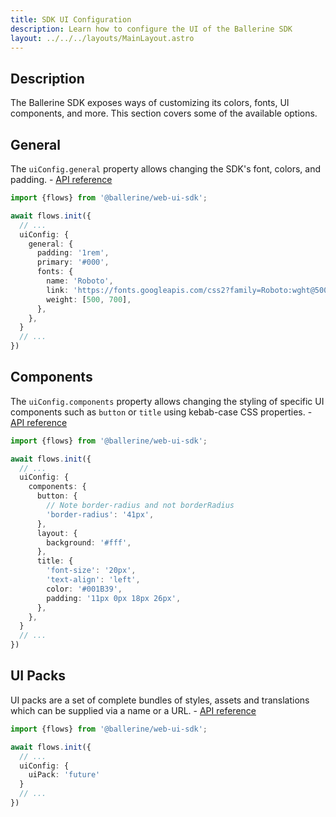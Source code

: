 ```yaml
---
title: SDK UI Configuration
description: Learn how to configure the UI of the Ballerine SDK
layout: ../../../layouts/MainLayout.astro
---
```


## Description

The Ballerine SDK exposes ways of customizing its colors, fonts, UI components, and more. This
section covers some of the available options.

## General

The `uiConfig.general` property allows changing the SDK's font, colors, and padding. - [API reference](/en/api/sdk/flows-init-options/#uiconfig)

```typescript
import {flows} from '@ballerine/web-ui-sdk';

await flows.init({
  // ...
  uiConfig: {
    general: {
      padding: '1rem',
      primary: '#000',
      fonts: {
        name: 'Roboto',
        link: 'https://fonts.googleapis.com/css2?family=Roboto:wght@500;700&display=swap',
        weight: [500, 700],
      },
    },
  }
  // ...
})
```

## Components

The `uiConfig.components` property allows changing the styling of specific UI components such as `button` or `title` using kebab-case CSS properties. - [API reference](/en/api/sdk/flows-init-options/#uiconfig)

```typescript
import {flows} from '@ballerine/web-ui-sdk';

await flows.init({
  // ...
  uiConfig: {
    components: {
      button: {
        // Note border-radius and not borderRadius
        'border-radius': '41px',
      },
      layout: {
        background: '#fff',
      },
      title: {
        'font-size': '20px',
        'text-align': 'left',
        color: '#001B39',
        padding: '11px 0px 18px 26px',
      },
    },
  }
  // ...
})
```

## UI Packs

UI packs are a set of complete bundles of styles, assets and translations which can be supplied via a name or a URL. - [API reference](/en/api/sdk/flows-init-options/#uiconfig)

```typescript
import {flows} from '@ballerine/web-ui-sdk';

await flows.init({
  // ...
  uiConfig: {
    uiPack: 'future'
  }
  // ...
})

```
